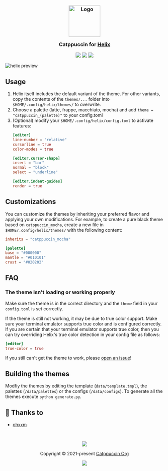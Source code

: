 <h3 align="center">
	<img src="https://raw.githubusercontent.com/catppuccin/catppuccin/main/assets/logos/exports/1544x1544_circle.png" width="100" alt="Logo"/><br/>
	<img src="https://raw.githubusercontent.com/catppuccin/catppuccin/main/assets/misc/transparent.png" height="30" width="0px"/>
	Catppuccin for <a href="https://github.com/helix-editor/helix">Helix</a>
	<img src="https://raw.githubusercontent.com/catppuccin/catppuccin/main/assets/misc/transparent.png" height="30" width="0px"/>
</h3>

<p align="center">
    <a href="https://github.com/catppuccin/helix/stargazers"><img src="https://img.shields.io/github/stars/catppuccin/helix?colorA=363a4f&colorB=b7bdf8&style=for-the-badge"></a>
    <a href="https://github.com/catppuccin/helix/issues"><img src="https://img.shields.io/github/issues/catppuccin/helix?colorA=363a4f&colorB=f5a97f&style=for-the-badge"></a>
    <a href="https://github.com/catppuccin/helix/contributors"><img src="https://img.shields.io/github/contributors/catppuccin/helix?colorA=363a4f&colorB=a6da95&style=for-the-badge"></a>
</p>

![helix preview](assets/preview.webp)

## Usage

1. Helix itself includes the default variant of the theme. For other variants, copy the contents of the `themes/...` folder into `$HOME/.config/helix/themes/` to overwrite.
2. Choose a palette (latte, frappe, macchiato, mocha) and add `theme = "catppuccin_(palette)"` to your config.toml
3. (Optional) modify your `$HOME/.config/helix/config.toml` to activate features:
	```toml
	[editor]
	line-number = "relative"
	cursorline = true
	color-modes = true

	[editor.cursor-shape]
	insert = "bar"
	normal = "block"
	select = "underline"

	[editor.indent-guides]
	render = true
	```

## Customizations

You can customize the themes by inheriting your preferred flavor and applying your own modifications. For example, to create a pure black theme based on `catppuccin_mocha`, create a new file in `$HOME/.config/helix/themes/` with the following content:

```toml
inherits = "catppuccin_mocha"

[palette]
base = "#000000"
mantle = "#010101"
crust = "#020202"
```

## FAQ

### The theme isn't loading or working properly

Make sure the theme is in the correct directory and the `theme` field in your `config.toml` is set correctly.

If the theme is still not working, it may be due to true color support. Make sure your terminal emulator supports true color and is configured correctly. If you are certain that your terminal emulator supports true color, then you can try overriding Helix's true color detection in your config file as follows:

```toml
[editor]
true-color = true
```

If you still can't get the theme to work, please [open an issue](https://github.com/catppuccin/helix/issues)!
	
## Building the themes

Modfiy the themes by editing the template (`data/template.tmpl`), the palettes (`/data/palettes`) or the configs (`/data/configs`).
To generate all the themes execute `python generate.py`.

## 💝 Thanks to

- [ohxxm](https://github.com/ohxxm)

&nbsp;

<p align="center">
	<img src="https://raw.githubusercontent.com/catppuccin/catppuccin/main/assets/footers/gray0_ctp_on_line.svg?sanitize=true" />
</p>

<p align="center">
	Copyright &copy; 2021-present <a href="https://github.com/catppuccin" target="_blank">Catppuccin Org</a>
</p>

<p align="center">
	<a href="https://github.com/catppuccin/catppuccin/blob/main/LICENSE"><img src="https://img.shields.io/static/v1.svg?style=for-the-badge&label=License&message=MIT&logoColor=d9e0ee&colorA=363a4f&colorB=b7bdf8"/></a>
</p>
